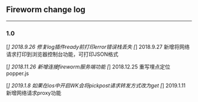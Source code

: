 ## Fireworm change log

----

### 1.0

[*] 2018.9.26 修复log插件ready前打印error错误栈丢失
[*] 2018.9.27 新增将网络请求打印到浏览器控制台功能，可打印JSON格式

[*] 2018.11.26 新增连接fireworm服务端功能
[*] 2018.12.25 重写埋点定位popper.js

[*] 2019.1.8 如果在ios中开启WK会将pickpost请求转发方式改为get
[*] 2019.1.11 新增网络请求proxy功能
